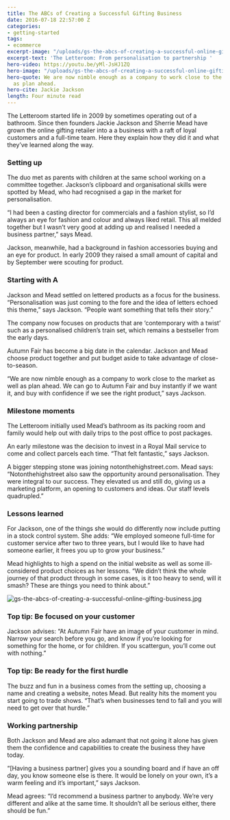 ```yaml
---
title: The ABCs of Creating a Successful Gifting Business
date: 2016-07-18 22:57:00 Z
categories:
- getting-started
tags:
- ecommerce
excerpt-image: "/uploads/gs-the-abcs-of-creating-a-successful-online-gifting-business-2.jpg"
excerpt-text: 'The Letteroom: From personalisation to partnership '
hero-video: https://youtu.be/yMl-JsHJ1ZQ
hero-image: "/uploads/gs-the-abcs-of-creating-a-successful-online-gifting-business-2.jpg"
hero-quote: We are now nimble enough as a company to work close to the market as well
  as plan ahead.
hero-cite: Jackie Jackson
length: Four minute read
---
```



The Letteroom started life in 2009 by sometimes operating out of a bathroom. Since then founders Jackie Jackson and Sherrie Mead have grown the online gifting retailer into a 
a business with a raft of loyal customers and a full-time team. Here they explain how they did it and what they’ve learned along the way.

### Setting up 

The duo met as parents with children at the same school working on a committee together. Jackson’s clipboard and organisational skills were spotted by Mead, who had recognised a gap in the market for personalisation.

“I had been a casting director for commercials and a fashion stylist, so I’d always an eye for fashion and colour and always liked retail. This all melded together but I wasn’t very good at adding up and realised I needed a business partner,” says Mead. 

Jackson, meanwhile, had a background in fashion accessories buying and an eye for product. In early 2009 they raised a small amount of capital and by September were scouting for product. 

### Starting with A

 Jackson and Mead settled on lettered products as a focus for the business. “Personalisation was just coming to the fore and the idea of letters echoed this theme,” says Jackson. “People want something that tells their story.”

The company now focuses on products that are ‘contemporary with a twist’ such as a personalised children’s train set, which remains a bestseller from the early days. 

Autumn Fair has become a big date in the calendar. Jackson and Mead choose product together and put budget aside to take advantage of close-to-season. 

“We are now nimble enough as a company to work close to the market as well as plan ahead. We can go to Autumn Fair and buy instantly if we want it, and buy with confidence if we see the right product,” says Jackson. 

### Milestone moments  

The Letteroom initially used Mead’s bathroom as its packing room and family would help out with daily trips to the post office to post packages. 

An early milestone was the decision to invest in a Royal Mail service to come and collect parcels each time. “That felt fantastic,” says Jackson. 

A bigger stepping stone was joining notonthehighstreet.com. Mead says: “Notonthehighstreet also saw the opportunity around personalisation. They were integral to our success. They elevated us and still do, giving us a marketing platform, an opening to customers and ideas. Our staff levels quadrupled.”

### Lessons learned 

For Jackson, one of the things she would do differently now include putting in a stock control system. She adds: “We employed someone full-time for customer service after two to three years, but I would like to have had someone earlier, it frees you up to grow your business.” 

Mead highlights to high a spend on the initial website as well as some ill-considered product choices as her lessons. “We didn’t think the whole journey of that product through in some cases, is it too heavy to send, will it smash? These are things you need to think about.”

![gs-the-abcs-of-creating-a-successful-online-gifting-business.jpg](/uploads/gs-the-abcs-of-creating-a-successful-online-gifting-business.jpg)

### Top tip: Be focused on your customer

Jackson advises: “At Autumn Fair have an image of your customer in mind. Narrow your search before you go, and know if you’re looking for something for the home, or for children. If you scattergun, you’ll come out with nothing.”

### Top tip: Be ready for the first hurdle

The buzz and fun in a business comes from the setting up, choosing a name and creating a website, notes Mead. But reality hits the moment you start going to trade shows. “That’s when businesses tend to fall and you will need to get over that hurdle.”

### Working partnership

Both Jackson and Mead are also adamant that not going it alone has given them the confidence and capabilities to create the business they have today. 

“[Having a business partner] gives you a sounding board and if have an off day, you know someone else is there. It would be lonely on your own, it’s a warm feeling and it’s important,” says Jackson. 

Mead agrees: “I’d recommend a business partner to anybody. We’re very different and alike at the same time. It shouldn’t all be serious either, there should be fun.” 
